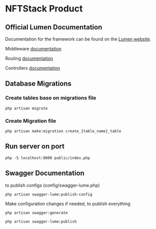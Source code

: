 # NFTStack Product

## Official Lumen Documentation

Documentation for the framework can be found on the [Lumen website](https://lumen.laravel.com/docs).

Middleware [documentation](https://lumen.laravel.com/docs/9.x/middleware)

Routing [documentation](https://lumen.laravel.com/docs/9.x/routing)

Controllers [documentation](https://lumen.laravel.com/docs/9.x/controllers)

## Database Migrations

### Create tables base on migrations file
````
php artisan migrate
````

### Create Migration file
````
php artisan make:migration create_{table_name}_table
````

## Run server on port
````
php -S localhost:8000 public/index.php
````

## Swagger Documentation

to publish configs (config/swagger-lume.php)
````
php artisan swagger-lume:publish-config 
````

Make configuration changes if needed, to publish everything
````
php artisan swagger:generate
````
````
php artisan swagger-lume:publish
````
